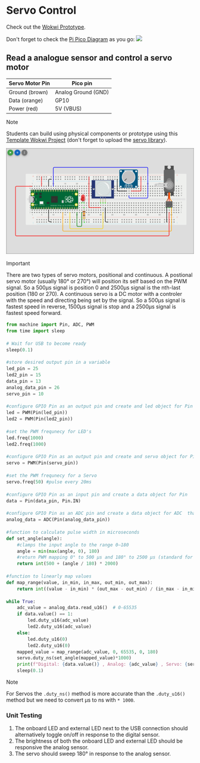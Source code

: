 # Servo Control

Check out the [Wokwi Prototype](https://wokwi.com/projects/431257715567549441).

Don't forget to check the [Pi Pico Diagram](../Raspberry-Pi-Pico-pinout-diagram.svg) as you go:
![](../Raspberry-Pi-Pico-pinout-diagram.svg)

## Read a analogue sensor and control a servo motor

| Servo Motor Pin | Pico pin            |
| --------------- | ------------------- |
| Ground (brown)  | Analog Ground (GND) |
| Data (orange)   | GP10                |
| Power (red)     | 5V (VBUS)           |

> [!Note]
> Students can build using physical components or prototype using this [Template Wokwi Project](https://wokwi.com/projects/433242006092880897) (don't forget to upload the [servo library](..\project\lib\servo.py)).

![](images/servo_control.png)

> [!Important]
> There are two types of servo motors, positional and continuous. A postional servo motor (usually 180° or 270°) will position its self based on the PWM signal. So a 500µs signal is position 0 and 2500µs signal is the nth-last position (180 or 270). A continuous servo is a DC motor with a controler with the speed and directing being set by the signal. So a 500µs signal is fastest speed in reverse, 1500µs signal is stop and a 2500µs signal is fastest speed forward.

```python
from machine import Pin, ADC, PWM
from time import sleep

# Wait for USB to become ready
sleep(0.1)

#store desired output pin in a variable
led_pin = 25
led2_pin = 15
data_pin = 13
analog_data_pin = 26
servo_pin = 10

#configure GPIO Pin as an output pin and create and led object for Pin 
led = PWM(Pin(led_pin))
led2 = PWM(Pin(led2_pin))

#set the PWM frequnecy for LED's
led.freq(1000)
led2.freq(1000)

#configure GPIO Pin as an output pin and create and servo object for Pin 
servo = PWM(Pin(servo_pin))

#set the PWM frequnecy for a Servo
servo.freq(50) #pulse every 20ms

#configure GPIO Pin as an input pin and create a data object for Pin 
data = Pin(data_pin, Pin.IN)

#configure GPIO Pin as an ADC pin and create a data object for ADC  that is a composition of the Pin 
analog_data = ADC(Pin(analog_data_pin))

#function to calculate pulse width in microseconds
def set_angle(angle):
    #clamps the input angle to the range 0–180
    angle = min(max(angle, 0), 180)
    #return PWM mapping 0° to 500 µs and 180° to 2500 µs (standard for many servos).
    return int(500 + (angle / 180) * 2000)

#function to linearly map values
def map_range(value, in_min, in_max, out_min, out_max):
    return int((value - in_min) * (out_max - out_min) / (in_max - in_min) + out_min)

while True:
    adc_value = analog_data.read_u16()  # 0-65535
    if data.value() == 1:
        led.duty_u16(adc_value)
        led2.duty_u16(adc_value)
    else:
        led.duty_u16(0)
        led2.duty_u16(0)
    mapped_value = map_range(adc_value, 0, 65535, 0, 180)
    servo.duty_ns(set_angle(mapped_value)*1000)
    print(f"Digital: {data.value()} , Analog: {adc_value} , Servo: {servo.duty_ns()}")
    sleep(0.1)
```

> [!Note]
> For Servos the `.duty_ns()` method is more accurate than the `.duty_u16()` method but we need to convert µs to ns with `* 1000`.

### Unit Testing

1. The onboard LED and external LED next to the USB connection should alternatively toggle on/off in response to the digital sensor.
2. The brightness of both the onboard LED and external LED should be responsive the analog sensor.
3. The servo should sweep 180° in response to the analog sensor.

